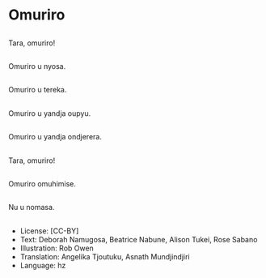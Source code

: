 # Omuriro

##
Tara, omuriro!

##
Omuriro u nyosa.

##
Omuriro u tereka.

##
Omuriro u yandja oupyu.

##
Omuriro u yandja ondjerera.

##
Tara, omuriro!

##
Omuriro omuhimise.

##
Nu u nomasa.

##
* License: [CC-BY]
* Text: Deborah Namugosa, Beatrice Nabune, Alison Tukei, Rose Sabano
* Illustration: Rob Owen
* Translation: Angelika Tjoutuku, Asnath Mundjindjiri
* Language: hz
